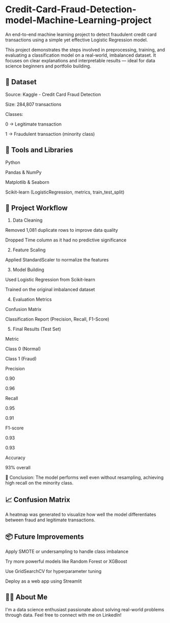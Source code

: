 # Credit-Card-Fraud-Detection-model-Machine-Learning-project

 An end-to-end machine learning project to detect fraudulent credit card transactions using a simple yet effective Logistic Regression model.

This project demonstrates the steps involved in preprocessing, training, and evaluating a classification model on a real-world, imbalanced dataset. It focuses on clear explanations and interpretable results — ideal for data science beginners and portfolio building.

## 📂 Dataset

Source: Kaggle - Credit Card Fraud Detection

Size: 284,807 transactions

Classes:

0 → Legitimate transaction

1 → Fraudulent transaction (minority class)

## 🧰 Tools and Libraries

Python

Pandas & NumPy

Matplotlib & Seaborn

Scikit-learn (LogisticRegression, metrics, train_test_split)

## 🧪 Project Workflow

1. Data Cleaning

Removed 1,081 duplicate rows to improve data quality

Dropped Time column as it had no predictive significance

2. Feature Scaling

Applied StandardScaler to normalize the features

3. Model Building

Used Logistic Regression from Scikit-learn

Trained on the original imbalanced dataset

4. Evaluation Metrics

Confusion Matrix

Classification Report (Precision, Recall, F1-Score)

5. Final Results (Test Set)

Metric

Class 0 (Normal)

Class 1 (Fraud)

Precision

0.90

0.96

Recall

0.95

0.91

F1-score

0.93

0.93

Accuracy

93% overall

📌 Conclusion: The model performs well even without resampling, achieving high recall on the minority class.

## 📈 Confusion Matrix
A heatmap was generated to visualize how well the model differentiates between fraud and legitimate transactions.

## 📦 Future Improvements

Apply SMOTE or undersampling to handle class imbalance

Try more powerful models like Random Forest or XGBoost

Use GridSearchCV for hyperparameter tuning

Deploy as a web app using Streamlit

## 🙋‍♀️ About Me

I'm a data science enthusiast passionate about solving real-world problems through data. Feel free to connect with me on LinkedIn!
